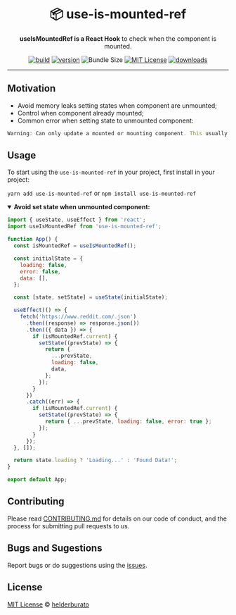 <div align="center">
  <h1>📦 use-is-mounted-ref</h1>

  <p><strong>useIsMountedRef is a React Hook</strong> to check when the component is mounted.</p>

<!-- prettier-ignore-start -->
[![build][build-badge]][build]
[![version][version-badge]][package]
![Bundle Size][bundle-size-badge]
[![MIT License][license-badge]][license]
[![downloads][downloads-badge]][npmtrends]
<!-- prettier-ignore-end -->

</div>

---

## Motivation

- Avoid memory leaks setting states when component are unmounted;
- Control when component already mounted;
- Common error when setting state to unmounted component:

```js
Warning: Can only update a mounted or mounting component. This usually means you called setState, replaceState, or forceUpdate on an unmounted component. This is a no-op.
```

## Usage

To start using the `use-is-mounted-ref` in your project, first install in your project:

`yarn add use-is-mounted-ref` or `npm install use-is-mounted-ref`

<details open>
<summary><strong>Avoid set state when unmounted component:</strong></summary>

```jsx
import { useState, useEffect } from 'react';
import useIsMountedRef from 'use-is-mounted-ref';

function App() {
  const isMountedRef = useIsMountedRef();

  const initialState = {
    loading: false,
    error: false,
    data: [],
  };

  const [state, setState] = useState(initialState);

  useEffect(() => {
    fetch('https://www.reddit.com/.json')
      .then((response) => response.json())
      .then(({ data }) => {
        if (isMountedRef.current) {
          setState((prevState) => {
            return {
              ...prevState,
              loading: false,
              data,
            };
          });
        }
      })
      .catch((err) => {
        if (isMountedRef.current) {
          setState((prevState) => {
            return { ...prevState, loading: false, error: true };
          });
        }
      });
  }, []);

  return state.loading ? 'Loading...' : 'Found Data!';
}

export default App;
```

</details>

## Contributing

Please read [CONTRIBUTING.md](CONTRIBUTING.md) for details on our code of conduct, and the process for submitting pull requests to us.

## Bugs and Sugestions

Report bugs or do suggestions using the [issues](https://github.com/helderburato/use-is-mounted-ref/issues).

## License

[MIT License](LICENSE) © [helderburato](https://helderburato.com)

<!-- prettier-ignore-start -->
[version-badge]: https://img.shields.io/npm/v/use-is-mounted-ref.svg?style=flat-square
[package]: https://www.npmjs.com/package/use-is-mounted-ref
[downloads-badge]: https://img.shields.io/npm/dm/use-is-mounted-ref.svg?style=flat-square
[npmtrends]: http://www.npmtrends.com/use-is-mounted-ref
[license-badge]: https://img.shields.io/npm/l/use-is-mounted-ref.svg?style=flat-square
[license]: https://github.com/helderburato/use-is-mounted-ref/blob/master/LICENSE
[build]: https://travis-ci.org/helderburato/use-is-mounted-ref
[build-badge]: https://travis-ci.org/helderburato/use-is-mounted-ref.svg?branch=master
[bundle-size-badge]: https://badgen.net/bundlephobia/min/use-is-mounted-ref
<!-- prettier-ignore-end -->
